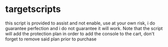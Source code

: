 # targetscripts

this script is provided to assist and not enable, use at your own risk, i do guarantee perfection
and i do not guarantee it will work.
Note that the script will add the protection plan in order to add the console to the cart, don't forget to remove said plan prior to purchase
